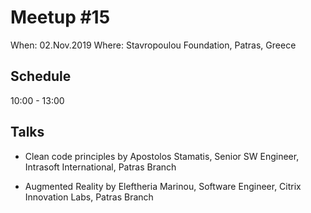 # Meetup #15

When: 02.Nov.2019
Where: Stavropoulou Foundation, Patras, Greece

## Schedule

10:00 - 13:00

## Talks

- Clean code principles by Apostolos Stamatis, Senior SW Engineer, Intrasoft International, Patras Branch

- Augmented Reality by Eleftheria Marinou, Software Engineer, Citrix Innovation Labs, Patras Branch
  